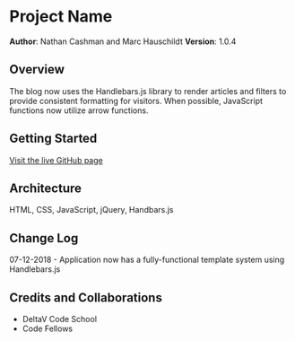 # Project Name

**Author**: Nathan Cashman and Marc Hauschildt
**Version**: 1.0.4

## Overview
The blog now uses the Handlebars.js library to render articles and filters to provide consistent formatting for visitors. When possible, JavaScript functions now utilize arrow functions.

## Getting Started
[Visit the live GitHub page](https://cashmann.github.io/04-templating/cashman-hauschildt/index.html)

## Architecture
HTML, CSS, JavaScript, jQuery, Handbars.js

## Change Log
07-12-2018 - Application now has a fully-functional template system using Handlebars.js

## Credits and Collaborations
- DeltaV Code School
- Code Fellows